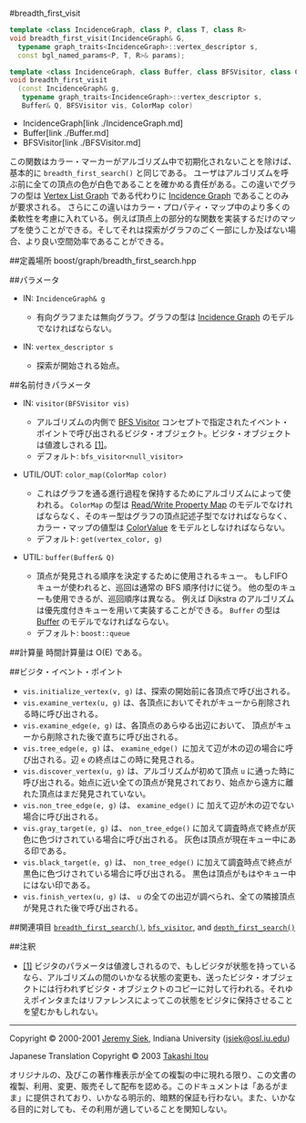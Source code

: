 #breadth_first_visit
```cpp
template <class IncidenceGraph, class P, class T, class R>
void breadth_first_visit(IncidenceGraph& G, 
  typename graph_traits<IncidenceGraph>::vertex_descriptor s, 
  const bgl_named_params<P, T, R>& params);

template <class IncidenceGraph, class Buffer, class BFSVisitor, class ColorMap>
void breadth_first_visit
  (const IncidenceGraph& g, 
   typename graph_traits<IncidenceGraph>::vertex_descriptor s, 
   Buffer& Q, BFSVisitor vis, ColorMap color)
```
* IncidenceGraph[link ./IncidenceGraph.md]
* Buffer[link ./Buffer.md]
* BFSVisitor[link ./BFSVisitor.md]

この関数はカラー・マーカーがアルゴリズム中で初期化されないことを除けば、基本的に `breadth_first_search()` と同じである。 ユーザはアルゴリズムを呼ぶ前に全ての頂点の色が白色であることを確かめる責任がある。この違いでグラフの型は [Vertex List Graph](./VertexListGraph.md) である代わりに [Incidence Graph](./IncidenceGraph.md) であることのみが要求される。 さらにこの違いはカラー・プロパティ・マップ中のより多くの柔軟性を考慮に入れている。例えば頂点上の部分的な関数を実装するだけのマップを使うことができる。そしてそれは探索がグラフのごく一部にしか及ばない場合、より良い空間効率であることができる。


##定義場所
boost/graph/breadth_first_search.hpp


##パラメータ
- IN: `IncidenceGraph& g`
	- 有向グラフまたは無向グラフ。グラフの型は [Incidence Graph](./IncidenceGraph.md) のモデルでなければならない。

- IN: `vertex_descriptor s`
	- 探索が開始される始点。


##名前付きパラメータ

- IN: `visitor(BFSVisitor vis)`
	- アルゴリズムの内側で [BFS Visitor](./BFSVisitor.md) コンセプトで指定されたイベント・ポイントで呼び出されるビジタ・オブジェクト。ビジタ・オブジェクトは値渡しされる [[1]](#note_1)。
	- デフォルト: `bfs_visitor<null_visitor>`

- UTIL/OUT: `color_map(ColorMap color)`
	- これはグラフを通る進行過程を保持するためにアルゴリズムによって使われる。 `ColorMap` の型は [Read/Write Property Map](../property_map/ReadWritePropertyMap.md) のモデルでなければならなく、そのキー型はグラフの頂点記述子型でなければならなく、カラー・マップの値型は [ColorValue](./ColorValue.md) をモデルとしなければならない。 
	- デフォルト: `get(vertex_color, g)`

- UTIL: `buffer(Buffer& Q)`
	- 頂点が発見される順序を決定するために使用されるキュー。 もしFIFO キューが使われると、巡回は通常の BFS 順序付けに従う。 他の型のキューも使用できるが、巡回順序は異なる。 例えば Dijkstra のアルゴリズムは優先度付きキューを用いて実装することができる。 `Buffer` の型は [Buffer](./Buffer.md) のモデルでなければならない。 
	- デフォルト: `boost::queue`


##計算量
時間計算量は O(E) である。


##ビジタ・イベント・ポイント

- `vis.initialize_vertex(v, g)` は、探索の開始前に各頂点で呼び出される。
- `vis.examine_vertex(u, g)` は、各頂点においてそれがキューから削除される時に呼び出される。
- `vis.examine_edge(e, g)` は、各頂点のあらゆる出辺において、 頂点がキューから削除された後で直ちに呼び出される。
- `vis.tree_edge(e, g)` は、 `examine_edge() `に加えて辺が木の辺の場合に呼び出される。辺 `e` の終点はこの時に発見される。
- `vis.discover_vertex(u, g)` は、アルゴリズムが初めて頂点 `u` に通った時に呼び出される。始点に近い全ての頂点が発見されており、始点から遠方に離れた頂点はまだ発見されていない。
- `vis.non_tree_edge(e, g)` は、 `examine_edge()` に 加えて辺が木の辺でない場合に呼び出される。
- `vis.gray_target(e, g)` は、 `non_tree_edge()` に加えて調査時点で終点が灰色に色づけされている場合に呼び出される。 灰色は頂点が現在キュー中にある印である。
- `vis.black_target(e, g)` は、 `non_tree_edge()` に加えて調査時点で終点が黒色に色づけされている場合に呼び出される。 黒色は頂点がもはやキュー中にはない印である。
- `vis.finish_vertex(u, g)` は、 `u` の全ての出辺が調べられ、全ての隣接頂点が発見された後で呼び出される。


##関連項目
[`breadth_first_search()`](./breadth_first_search.md), [`bfs_visitor`](./bfs_visitor.md), and [`depth_first_search()`](./depth_first_search.md)


##注釈
- <a name="note_1" href="#note_1">[1]</a> ビジタのパラメータは値渡しされるので、もしビジタが状態を持っているなら、アルゴリズムの間のいかなる状態の変更も、送ったビジタ・オブジェクトには行われずビジタ・オブジェクトのコピーに対して行われる。それゆえポインタまたはリファレンスによってこの状態をビジタに保持させることを望むかもしれない。


***
Copyright © 2000-2001 [Jeremy Siek](http://www.boost.org/doc/libs/1_31_0/people/jeremy_siek.htm), Indiana University (<jsiek@osl.iu.edu>)

Japanese Translation Copyright © 2003 [Takashi Itou](takashi-it@po6.nsk.ne.jp)

オリジナルの、及びこの著作権表示が全ての複製の中に現れる限り、この文書の複製、利用、変更、販売そして配布を認める。このドキュメントは「あるがまま」に提供されており、いかなる明示的、暗黙的保証も行わない。また、いかなる目的に対しても、その利用が適していることを関知しない。


